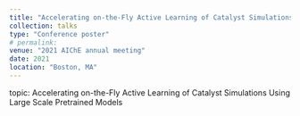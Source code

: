 ```yaml
---
title: "Accelerating on-the-Fly Active Learning of Catalyst Simulations Using Large Scale Pretrained Models"
collection: talks
type: "Conference poster"
# permalink:
venue: "2021 AIChE annual meeting"
date: 2021
location: "Boston, MA"
---
```


topic: Accelerating on-the-Fly Active Learning of Catalyst Simulations Using Large Scale Pretrained Models
